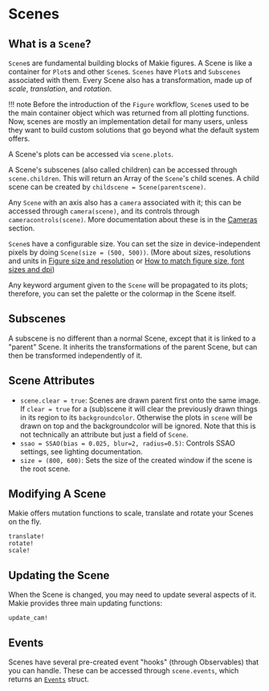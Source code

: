 # Scenes

## What is a `Scene`?

`Scene`s are fundamental building blocks of Makie figures.
A Scene is like a container for `Plot`s and other `Scene`s.
`Scenes` have `Plot`s and `Subscenes` associated with them.
Every Scene also has a transformation, made up of _scale_, _translation_, and _rotation_.

!!! note
    Before the introduction of the `Figure` workflow, `Scene`s used to be the main container object which was returned from all plotting functions.
    Now, scenes are mostly an implementation detail for many users, unless they want to build custom solutions that go beyond what the default system offers.

A Scene's plots can be accessed via `scene.plots`.

A Scene's subscenes (also called children) can be accessed through `scene.children`.  This will return an Array of the `Scene`'s child scenes.  A child scene can be created by `childscene = Scene(parentscene)`.

Any `Scene` with an axis also has a `camera` associated with it; this can be accessed through `camera(scene)`, and its controls through `cameracontrols(scene)`.  More documentation about these is in the [Cameras](@ref) section.

`Scene`s have a configurable size. You can set the size in device-independent pixels by doing `Scene(size = (500, 500))`. (More about sizes, resolutions and units in [Figure size and resolution](@ref) or [How to match figure size, font sizes and dpi](@ref))

Any keyword argument given to the `Scene` will be propagated to its plots; therefore, you can set the palette or the colormap in the Scene itself.

## Subscenes

A subscene is no different than a normal Scene, except that it is linked to a "parent" Scene.  It inherits the transformations of the parent Scene, but can then be transformed independently of it.

## Scene Attributes

* `scene.clear = true`: Scenes are drawn parent first onto the same image. If `clear = true` for a (sub)scene it will clear the previously drawn things in its region to its `backgroundcolor`. Otherwise the plots in `scene` will be drawn on top and the backgroundcolor will be ignored. Note that this is not technically an attribute but just a field of `Scene`.
* `ssao = SSAO(bias = 0.025, blur=2, radius=0.5)`: Controls SSAO settings, see lighting documentation.
* `size = (800, 600)`: Sets the size of the created window if the scene is the root scene.

## Modifying A Scene

Makie offers mutation functions to scale, translate and rotate your Scenes on the fly.

```@docs; canonical=false
translate!
rotate!
scale!
```

## Updating the Scene

When the Scene is changed, you may need to update several aspects of it.
Makie provides three main updating functions:

```@docs
update_cam!
```

## Events

Scenes have several pre-created event "hooks" (through Observables) that you can handle.  These can be accessed through `scene.events`, which returns an [`Events`](@ref) struct.
